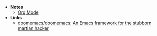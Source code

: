 - **Notes**
	- [Org Mode](Emacs/Org%20Mode.md)
- **Links**
	- [doomemacs/doomemacs: An Emacs framework for the stubborn martian hacker](https://github.com/doomemacs/doomemacs)

